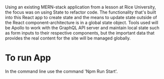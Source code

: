 Using an existing MERN-stack application from a lesson at Rice University, the focus was on using State to refactor code. The functionality that's built into this React app to create state and the means to update state outside of the React component-architecture is in a global state object. Tools used will be Apollo to work with the GraphQL API server and maintain local state such as form inputs to their respective components, but the important data that provides the real content for the site will be managed globally.

# To run App

In the command line use the command 'Npm Run Start'.
